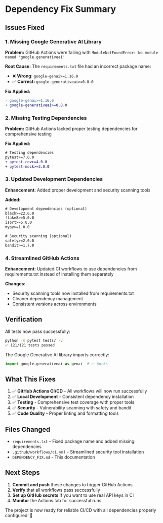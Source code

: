 # Dependency Fix Summary

## Issues Fixed

### 1. **Missing Google Generative AI Library**
**Problem:** GitHub Actions were failing with `ModuleNotFoundError: No module named 'google.generativeai'`

**Root Cause:** The `requirements.txt` file had an incorrect package name:
- ❌ **Wrong:** `google-genai>=1.16.0`
- ✅ **Correct:** `google-generativeai>=0.8.0`

**Fix Applied:**
```diff
- google-genai>=1.16.0
+ google-generativeai>=0.8.0
```

### 2. **Missing Testing Dependencies**
**Problem:** GitHub Actions lacked proper testing dependencies for comprehensive testing

**Fix Applied:**
```diff
# Testing dependencies
pytest>=7.0.0
+ pytest-cov>=4.0.0
+ pytest-mock>=3.0.0
```

### 3. **Updated Development Dependencies**
**Enhancement:** Added proper development and security scanning tools

**Added:**
```txt
# Development dependencies (optional)
black>=22.0.0
flake8>=5.0.0
isort>=5.0.0
mypy>=1.0.0

# Security scanning (optional)
safety>=2.0.0
bandit>=1.7.0
```

### 4. **Streamlined GitHub Actions**
**Enhancement:** Updated CI workflows to use dependencies from requirements.txt instead of installing them separately

**Changes:**
- Security scanning tools now installed from requirements.txt
- Cleaner dependency management
- Consistent versions across environments

## Verification

All tests now pass successfully:
```bash
python -m pytest tests/ -v
✅ 121/121 tests passed
```

The Google Generative AI library imports correctly:
```python
import google.generativeai as genai  # ✅ Works
```

## What This Fixes

1. ✅ **GitHub Actions CI/CD** - All workflows will now run successfully
2. ✅ **Local Development** - Consistent dependency installation
3. ✅ **Testing** - Comprehensive test coverage with proper tools
4. ✅ **Security** - Vulnerability scanning with safety and bandit
5. ✅ **Code Quality** - Proper linting and formatting tools

## Files Changed

- `requirements.txt` - Fixed package name and added missing dependencies
- `.github/workflows/ci.yml` - Streamlined security tool installation
- `DEPENDENCY_FIX.md` - This documentation

## Next Steps

1. **Commit and push** these changes to trigger GitHub Actions
2. **Verify** that all workflows pass successfully
3. **Set up GitHub secrets** if you want to use real API keys in CI
4. **Monitor** the Actions tab for successful runs

The project is now ready for reliable CI/CD with all dependencies properly configured! 🎉 
